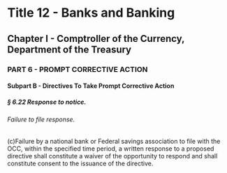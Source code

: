 
# Title 12 - Banks and Banking
## Chapter I - Comptroller of the Currency, Department of the Treasury
### PART 6 - PROMPT CORRECTIVE ACTION
#### Subpart B - Directives To Take Prompt Corrective Action
##### § 6.22 Response to notice.
###### Failure to file response.

(c)Failure by a national bank or Federal savings association to file with the OCC, within the specified time period, a written response to a proposed directive shall constitute a waiver of the opportunity to respond and shall constitute consent to the issuance of the directive.
